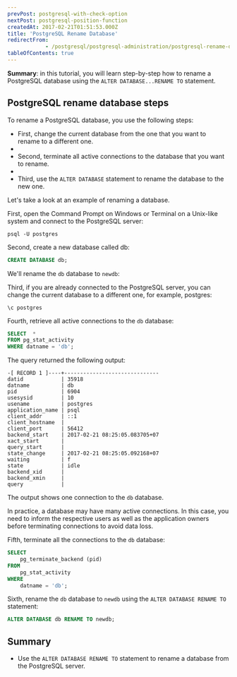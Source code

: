 ```yaml
---
prevPost: postgresql-with-check-option
nextPost: postgresql-position-function
createdAt: 2017-02-21T01:51:53.000Z
title: 'PostgreSQL Rename Database'
redirectFrom: 
            - /postgresql/postgresql-administration/postgresql-rename-database
tableOfContents: true
---
```



**Summary**: in this tutorial, you will learn step-by-step how to rename a PostgreSQL database using the `ALTER DATABASE...RENAME TO` statement.

## PostgreSQL rename database steps

To rename a PostgreSQL database, you use the following steps:

- First, change the current database from the one that you want to rename to a different one.
-
- Second, terminate all active connections to the database that you want to rename.
-
- Third, use the `ALTER DATABASE` statement to rename the database to the new one.

Let's take a look at an example of renaming a database.

First, open the Command Prompt on Windows or Terminal on a Unix-like system and connect to the PostgreSQL server:

```
psql -U postgres
```

Second, create a new database called db:

```sql
CREATE DATABASE db;
```

We'll rename the `db` database to `newdb`:

Third, if you are already connected to the PostgreSQL server, you can change the current database to a different one, for example, postgres:

```
\c postgres
```

Fourth, retrieve all active connections to the `db` database:

```sql
SELECT  *
FROM pg_stat_activity
WHERE datname = 'db';
```

The query returned the following output:

```
-[ RECORD 1 ]----+------------------------------
datid            | 35918
datname          | db
pid              | 6904
usesysid         | 10
usename          | postgres
application_name | psql
client_addr      | ::1
client_hostname  |
client_port      | 56412
backend_start    | 2017-02-21 08:25:05.083705+07
xact_start       |
query_start      |
state_change     | 2017-02-21 08:25:05.092168+07
waiting          | f
state            | idle
backend_xid      |
backend_xmin     |
query            |
```

The output shows one connection to the `db` database.

In practice, a database may have many active connections. In this case, you need to inform the respective users as well as the application owners before terminating connections to avoid data loss.

Fifth, terminate all the connections to the `db` database:

```sql
SELECT
    pg_terminate_backend (pid)
FROM
    pg_stat_activity
WHERE
    datname = 'db';
```

Sixth, rename the `db` database to `newdb` using the `ALTER DATABASE RENAME TO` statement:

```sql
ALTER DATABASE db RENAME TO newdb;
```

## Summary

- Use the `ALTER DATABASE RENAME TO` statement to rename a database from the PostgreSQL server.

